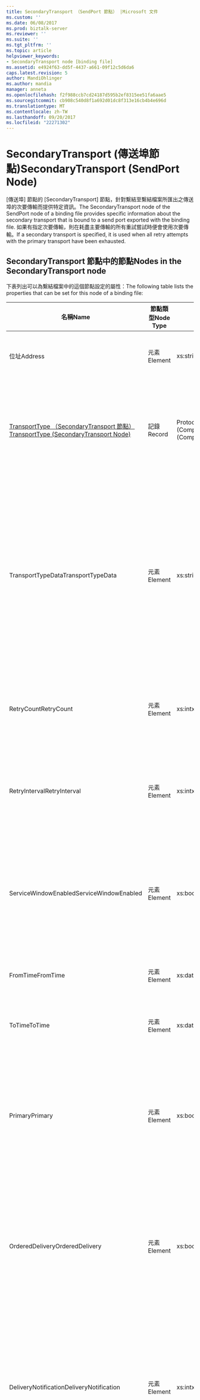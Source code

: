 ```yaml
---
title: SecondaryTransport （SendPort 節點） |Microsoft 文件
ms.custom: ''
ms.date: 06/08/2017
ms.prod: biztalk-server
ms.reviewer: ''
ms.suite: ''
ms.tgt_pltfrm: ''
ms.topic: article
helpviewer_keywords:
- SecondaryTransport node [binding file]
ms.assetid: e4924f63-dd5f-4437-a661-09f12c5d6da6
caps.latest.revision: 5
author: MandiOhlinger
ms.author: mandia
manager: anneta
ms.openlocfilehash: f2f988ccb7cd24187d595b2ef8315ee51fa6aae5
ms.sourcegitcommit: cb908c540d8f1a692d01dc8f313e16cb4b4e696d
ms.translationtype: MT
ms.contentlocale: zh-TW
ms.lasthandoff: 09/20/2017
ms.locfileid: "22271302"
---
```

# <a name="secondarytransport-sendport-node"></a><span data-ttu-id="18e93-102">SecondaryTransport (傳送埠節點)</span><span class="sxs-lookup"><span data-stu-id="18e93-102">SecondaryTransport (SendPort Node)</span></span>
<span data-ttu-id="18e93-103">[傳送埠] 節點的 [SecondaryTransport] 節點，針對繫結至繫結檔案所匯出之傳送埠的次要傳輸而提供特定資訊。</span><span class="sxs-lookup"><span data-stu-id="18e93-103">The SecondaryTransport node of the SendPort node of a binding file provides specific information about the secondary transport that is bound to a send port exported with the binding file.</span></span> <span data-ttu-id="18e93-104">如果有指定次要傳輸，則在耗盡主要傳輸的所有重試嘗試時便會使用次要傳輸。</span><span class="sxs-lookup"><span data-stu-id="18e93-104">If a secondary transport is specified, it is used when all retry attempts with the primary transport have been exhausted.</span></span>  
  
## <a name="nodes-in-the-secondarytransport-node"></a><span data-ttu-id="18e93-105">SecondaryTransport 節點中的節點</span><span class="sxs-lookup"><span data-stu-id="18e93-105">Nodes in the SecondaryTransport node</span></span>  
 <span data-ttu-id="18e93-106">下表列出可以為繫結檔案中的這個節點設定的屬性：</span><span class="sxs-lookup"><span data-stu-id="18e93-106">The following table lists the properties that can be set for this node of a binding file:</span></span>  
  
|<span data-ttu-id="18e93-107">**名稱**</span><span class="sxs-lookup"><span data-stu-id="18e93-107">**Name**</span></span>|<span data-ttu-id="18e93-108">**節點類型**</span><span class="sxs-lookup"><span data-stu-id="18e93-108">**Node Type**</span></span>|<span data-ttu-id="18e93-109">**資料類型**</span><span class="sxs-lookup"><span data-stu-id="18e93-109">**Data Type**</span></span>|<span data-ttu-id="18e93-110">**說明**</span><span class="sxs-lookup"><span data-stu-id="18e93-110">**Description**</span></span>|<span data-ttu-id="18e93-111">**限制**</span><span class="sxs-lookup"><span data-stu-id="18e93-111">**Restrictions**</span></span>|<span data-ttu-id="18e93-112">**註解**</span><span class="sxs-lookup"><span data-stu-id="18e93-112">**Comments**</span></span>|  
|--------------|-------------------|-------------------|---------------------|----------------------|------------------|  
|<span data-ttu-id="18e93-113">位址</span><span class="sxs-lookup"><span data-stu-id="18e93-113">Address</span></span>|<span data-ttu-id="18e93-114">元素</span><span class="sxs-lookup"><span data-stu-id="18e93-114">Element</span></span>|<span data-ttu-id="18e93-115">xs:string</span><span class="sxs-lookup"><span data-stu-id="18e93-115">xs:string</span></span>|<span data-ttu-id="18e93-116">指定傳輸的位址 (或 URI)。</span><span class="sxs-lookup"><span data-stu-id="18e93-116">Specifies the address (or URI) of the transport.</span></span>|<span data-ttu-id="18e93-117">不需要</span><span class="sxs-lookup"><span data-stu-id="18e93-117">Not required</span></span>|<span data-ttu-id="18e93-118">預設值：空白</span><span class="sxs-lookup"><span data-stu-id="18e93-118">Default value: empty</span></span>|  
|[<span data-ttu-id="18e93-119">TransportType （SecondaryTransport 節點）</span><span class="sxs-lookup"><span data-stu-id="18e93-119">TransportType (SecondaryTransport Node)</span></span>](../core/transporttype-secondarytransport-node.md)|<span data-ttu-id="18e93-120">記錄</span><span class="sxs-lookup"><span data-stu-id="18e93-120">Record</span></span>|<span data-ttu-id="18e93-121">ProtocolType (ComplexType)</span><span class="sxs-lookup"><span data-stu-id="18e93-121">ProtocolType (ComplexType)</span></span>|<span data-ttu-id="18e93-122">指定傳輸類型，這也是用於此傳輸的配接器名稱。</span><span class="sxs-lookup"><span data-stu-id="18e93-122">Specifies the transport type, which is also the name of the adapter used for this transport.</span></span>|<span data-ttu-id="18e93-123">不需要</span><span class="sxs-lookup"><span data-stu-id="18e93-123">Not required</span></span>|<span data-ttu-id="18e93-124">預設值：無</span><span class="sxs-lookup"><span data-stu-id="18e93-124">Default value: none</span></span>|  
|<span data-ttu-id="18e93-125">TransportTypeData</span><span class="sxs-lookup"><span data-stu-id="18e93-125">TransportTypeData</span></span>|<span data-ttu-id="18e93-126">元素</span><span class="sxs-lookup"><span data-stu-id="18e93-126">Element</span></span>|<span data-ttu-id="18e93-127">xs:string</span><span class="sxs-lookup"><span data-stu-id="18e93-127">xs:string</span></span>|<span data-ttu-id="18e93-128">指定特定於配接器的組態資訊。</span><span class="sxs-lookup"><span data-stu-id="18e93-128">Specifies configuration information specific to the adapter.</span></span>|<span data-ttu-id="18e93-129">不需要</span><span class="sxs-lookup"><span data-stu-id="18e93-129">Not required</span></span>|<span data-ttu-id="18e93-130">預設值：空白</span><span class="sxs-lookup"><span data-stu-id="18e93-130">Default value: empty</span></span><br /><br /> <span data-ttu-id="18e93-131">請參閱[整合式 BizTalk 配接器的組態屬性](../core/configuration-properties-for-integrated-biztalk-adapters.md)的配接器特定資訊可以儲存這個字串中的屬性。</span><span class="sxs-lookup"><span data-stu-id="18e93-131">See [Configuration Properties for Integrated BizTalk Adapters](../core/configuration-properties-for-integrated-biztalk-adapters.md) for adapter specific information about the properties that can be stored in this string.</span></span>|  
|<span data-ttu-id="18e93-132">RetryCount</span><span class="sxs-lookup"><span data-stu-id="18e93-132">RetryCount</span></span>|<span data-ttu-id="18e93-133">元素</span><span class="sxs-lookup"><span data-stu-id="18e93-133">Element</span></span>|<span data-ttu-id="18e93-134">xs:int</span><span class="sxs-lookup"><span data-stu-id="18e93-134">xs:int</span></span>|<span data-ttu-id="18e93-135">指定用於傳輸的配接器重試次數。</span><span class="sxs-lookup"><span data-stu-id="18e93-135">Specifies the retry count for the adapter used with the transport.</span></span>|<span data-ttu-id="18e93-136">Required</span><span class="sxs-lookup"><span data-stu-id="18e93-136">Required</span></span>|<span data-ttu-id="18e93-137">預設值：無</span><span class="sxs-lookup"><span data-stu-id="18e93-137">Default value: none</span></span>|  
|<span data-ttu-id="18e93-138">RetryInterval</span><span class="sxs-lookup"><span data-stu-id="18e93-138">RetryInterval</span></span>|<span data-ttu-id="18e93-139">元素</span><span class="sxs-lookup"><span data-stu-id="18e93-139">Element</span></span>|<span data-ttu-id="18e93-140">xs:int</span><span class="sxs-lookup"><span data-stu-id="18e93-140">xs:int</span></span>|<span data-ttu-id="18e93-141">指定用於傳輸的配接器重試間隔 (以分鐘為單位)。</span><span class="sxs-lookup"><span data-stu-id="18e93-141">Specifies the retry interval in minutes for the adapter used with the transport.</span></span>|<span data-ttu-id="18e93-142">Required</span><span class="sxs-lookup"><span data-stu-id="18e93-142">Required</span></span>|<span data-ttu-id="18e93-143">預設值：無</span><span class="sxs-lookup"><span data-stu-id="18e93-143">Default value: none</span></span>|  
|<span data-ttu-id="18e93-144">ServiceWindowEnabled</span><span class="sxs-lookup"><span data-stu-id="18e93-144">ServiceWindowEnabled</span></span>|<span data-ttu-id="18e93-145">元素</span><span class="sxs-lookup"><span data-stu-id="18e93-145">Element</span></span>|<span data-ttu-id="18e93-146">xs:boolean</span><span class="sxs-lookup"><span data-stu-id="18e93-146">xs:boolean</span></span>|<span data-ttu-id="18e93-147">指定是否已針對用於傳輸的配接器啟用服務窗口。</span><span class="sxs-lookup"><span data-stu-id="18e93-147">Specifies whether the service window is enabled for the adapter used with the transport.</span></span>|<span data-ttu-id="18e93-148">Required</span><span class="sxs-lookup"><span data-stu-id="18e93-148">Required</span></span>|<span data-ttu-id="18e93-149">預設值：無</span><span class="sxs-lookup"><span data-stu-id="18e93-149">Default value: none</span></span><br /><br /> <span data-ttu-id="18e93-150">設定為**true**如果已啟用服務窗口，否則設為**false**。</span><span class="sxs-lookup"><span data-stu-id="18e93-150">Set to **true** if service window is enabled, otherwise set to **false**.</span></span>|  
|<span data-ttu-id="18e93-151">FromTime</span><span class="sxs-lookup"><span data-stu-id="18e93-151">FromTime</span></span>|<span data-ttu-id="18e93-152">元素</span><span class="sxs-lookup"><span data-stu-id="18e93-152">Element</span></span>|<span data-ttu-id="18e93-153">xs:dateTime</span><span class="sxs-lookup"><span data-stu-id="18e93-153">xs:dateTime</span></span>|<span data-ttu-id="18e93-154">指定服務窗口的開始時間。</span><span class="sxs-lookup"><span data-stu-id="18e93-154">Specifies the start time for the service window.</span></span>|<span data-ttu-id="18e93-155">Required</span><span class="sxs-lookup"><span data-stu-id="18e93-155">Required</span></span>|<span data-ttu-id="18e93-156">預設值：無</span><span class="sxs-lookup"><span data-stu-id="18e93-156">Default value: none</span></span>|  
|<span data-ttu-id="18e93-157">ToTime</span><span class="sxs-lookup"><span data-stu-id="18e93-157">ToTime</span></span>|<span data-ttu-id="18e93-158">元素</span><span class="sxs-lookup"><span data-stu-id="18e93-158">Element</span></span>|<span data-ttu-id="18e93-159">xs:dateTime</span><span class="sxs-lookup"><span data-stu-id="18e93-159">xs:dateTime</span></span>|<span data-ttu-id="18e93-160">指定服務窗口的結束時間。</span><span class="sxs-lookup"><span data-stu-id="18e93-160">Specifies the end time for the service window.</span></span>|<span data-ttu-id="18e93-161">Required</span><span class="sxs-lookup"><span data-stu-id="18e93-161">Required</span></span>|<span data-ttu-id="18e93-162">預設值：無</span><span class="sxs-lookup"><span data-stu-id="18e93-162">Default value: none</span></span>|  
|<span data-ttu-id="18e93-163">Primary</span><span class="sxs-lookup"><span data-stu-id="18e93-163">Primary</span></span>|<span data-ttu-id="18e93-164">元素</span><span class="sxs-lookup"><span data-stu-id="18e93-164">Element</span></span>|<span data-ttu-id="18e93-165">xs:boolean</span><span class="sxs-lookup"><span data-stu-id="18e93-165">xs:boolean</span></span>|<span data-ttu-id="18e93-166">指定用於傳輸的配接器是否為主配接器。</span><span class="sxs-lookup"><span data-stu-id="18e93-166">Specifies whether the adapter used with the transport is primary.</span></span>|<span data-ttu-id="18e93-167">Required</span><span class="sxs-lookup"><span data-stu-id="18e93-167">Required</span></span>|<span data-ttu-id="18e93-168">預設值：無</span><span class="sxs-lookup"><span data-stu-id="18e93-168">Default value: none</span></span><br /><br /> <span data-ttu-id="18e93-169">設定為**true**如果主要用於傳輸的配接器，否則設為**false**。</span><span class="sxs-lookup"><span data-stu-id="18e93-169">Set to **true** if the adapter used with the transport is primary, otherwise set to **false**.</span></span>|  
|<span data-ttu-id="18e93-170">OrderedDelivery</span><span class="sxs-lookup"><span data-stu-id="18e93-170">OrderedDelivery</span></span>|<span data-ttu-id="18e93-171">元素</span><span class="sxs-lookup"><span data-stu-id="18e93-171">Element</span></span>|<span data-ttu-id="18e93-172">xs:boolean</span><span class="sxs-lookup"><span data-stu-id="18e93-172">xs:boolean</span></span>|<span data-ttu-id="18e93-173">指定用於傳輸的配接器是否會以排序的方式來傳送訊息。</span><span class="sxs-lookup"><span data-stu-id="18e93-173">Specifies whether or not the adapter used with the transport should send messages in an ordered manner.</span></span>|<span data-ttu-id="18e93-174">Required</span><span class="sxs-lookup"><span data-stu-id="18e93-174">Required</span></span>|<span data-ttu-id="18e93-175">預設值：無</span><span class="sxs-lookup"><span data-stu-id="18e93-175">Default value: none</span></span><br /><br /> <span data-ttu-id="18e93-176">設定為**true**傳輸方式是在順序中傳送訊息，否則設為**false**。</span><span class="sxs-lookup"><span data-stu-id="18e93-176">Set to **true** if the transport is to send messages in order, otherwise set to **false**.</span></span>|  
|<span data-ttu-id="18e93-177">DeliveryNotification</span><span class="sxs-lookup"><span data-stu-id="18e93-177">DeliveryNotification</span></span>|<span data-ttu-id="18e93-178">元素</span><span class="sxs-lookup"><span data-stu-id="18e93-178">Element</span></span>|<span data-ttu-id="18e93-179">xs:int</span><span class="sxs-lookup"><span data-stu-id="18e93-179">xs:int</span></span>|<span data-ttu-id="18e93-180">指定用於傳輸的配接器是否會傳回傳遞通知，指出傳輸成功。</span><span class="sxs-lookup"><span data-stu-id="18e93-180">Specifies whether or not the adapter used with the transport should return a delivery notification indicating if the transmission was successful.</span></span>|<span data-ttu-id="18e93-181">Required</span><span class="sxs-lookup"><span data-stu-id="18e93-181">Required</span></span>|<span data-ttu-id="18e93-182">預設值：無</span><span class="sxs-lookup"><span data-stu-id="18e93-182">Default value: none</span></span><br /><br /> <span data-ttu-id="18e93-183">設定為**true**傳遞通知，否則設為**false**。</span><span class="sxs-lookup"><span data-stu-id="18e93-183">Set to **true** for delivery notifications, otherwise set to **false**.</span></span>|  
|[<span data-ttu-id="18e93-184">SendHandler</span><span class="sxs-lookup"><span data-stu-id="18e93-184">SendHandler</span></span>](../core/sendhandler-secondarytransport-node.md)|<span data-ttu-id="18e93-185">記錄</span><span class="sxs-lookup"><span data-stu-id="18e93-185">Record</span></span>|<span data-ttu-id="18e93-186">SendHandlerRef (ComplexType)</span><span class="sxs-lookup"><span data-stu-id="18e93-186">SendHandlerRef (ComplexType)</span></span>|<span data-ttu-id="18e93-187">指定用於傳輸配接器的傳送處理常式。</span><span class="sxs-lookup"><span data-stu-id="18e93-187">Specify the send handler for the adapter used with the transport.</span></span>|<span data-ttu-id="18e93-188">Required</span><span class="sxs-lookup"><span data-stu-id="18e93-188">Required</span></span>|<span data-ttu-id="18e93-189">預設值：無</span><span class="sxs-lookup"><span data-stu-id="18e93-189">Default value: none</span></span>|